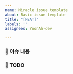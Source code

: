 ```yaml
---
name: Miracle issue template
about: Basic issue template
title: "[FEAT]"
labels: ''
assignees: YoonAh-dev

---
```


### 🐌 이슈 내용 
<!-- KaKaoQR Project 생성 -->

### 🌈 TODO 
<!-- [x] 프로젝트 생성하기 -->
